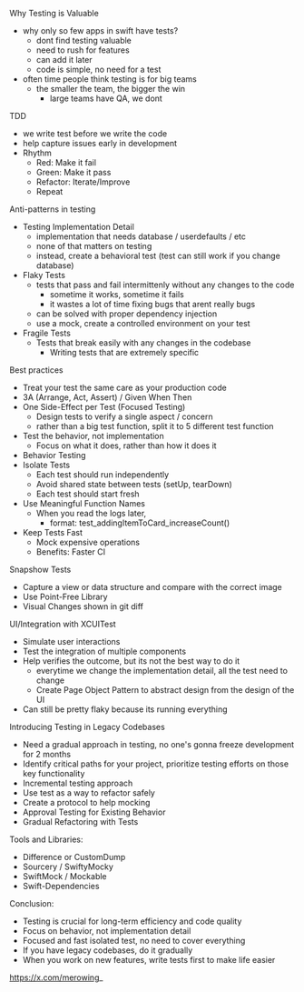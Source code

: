 
Why Testing is Valuable
- why only so few apps in swift have tests?
	- dont find testing valuable
	- need to rush for features
	- can add it later
	- code is simple, no need for a test
- often time people think testing is for big teams
	- the smaller the team, the bigger the win
		- large teams have QA, we dont

TDD
- we write test before we write the code
- help capture issues early in development
- Rhythm
	- Red: Make it fail
	- Green: Make it pass
	- Refactor: Iterate/Improve
	- Repeat

Anti-patterns in testing
- Testing Implementation Detail
	- implementation that needs database / userdefaults / etc
	- none of that matters on testing
	- instead, create a behavioral test (test can still work if you change database)
- Flaky Tests
	- tests that pass and fail intermittenly without any changes to the code
		- sometime it works, sometime it fails
		- it wastes a lot of time fixing bugs that arent really bugs
	- can be solved with proper dependency injection
	- use a mock, create a controlled environment on your test
- Fragile Tests
	- Tests that break easily with any changes in the codebase
		- Writing tests that are extremely specific

Best practices
- Treat your test the same care as your production code
- 3A (Arrange, Act, Assert) / Given When Then
- One Side-Effect per Test (Focused Testing)
	- Design tests to verify a single aspect / concern
	- rather than a big test function, split it to 5 different test function
- Test the behavior, not implementation
	- Focus on what it does, rather than how it does it
- Behavior Testing
- Isolate Tests
	- Each test should run independently
	- Avoid shared state between tests (setUp, tearDown)
	- Each test should start fresh
- Use Meaningful Function Names
	- When you read the logs later,
		- format: test_addingItemToCard_increaseCount()
- Keep Tests Fast
	- Mock expensive operations
	- Benefits: Faster CI

Snapshow Tests
- Capture a view or data structure and compare with the correct image
- Use Point-Free Library
- Visual Changes shown in git diff

UI/Integration with XCUITest
- Simulate user interactions
- Test the integration of multiple components
- Help verifies the outcome, but its not the best way to do it
	- everytime we change the implementation detail, all the test need to change
	- Create Page Object Pattern to abstract design from the design of the UI
- Can still be pretty flaky because its running everything

Introducing Testing in Legacy Codebases
- Need a gradual approach in testing, no one's gonna freeze development for 2 months
- Identify critical paths for your project, prioritize testing efforts on those key functionality
- Incremental testing approach
- Use test as a way to refactor safely
- Create a protocol to help mocking
- Approval Testing for Existing Behavior
- Gradual Refactoring with Tests

Tools and Libraries:
- Difference or CustomDump
- Sourcery / SwiftyMocky
- SwiftMock / Mockable
- Swift-Dependencies

Conclusion:
- Testing is crucial for long-term efficiency and code quality
- Focus on behavior, not implementation detail
- Focused and fast isolated test, no need to cover everything
- If you have legacy codebases, do it gradually
- When you work on new features, write tests first to make life easier

https://x.com/merowing_